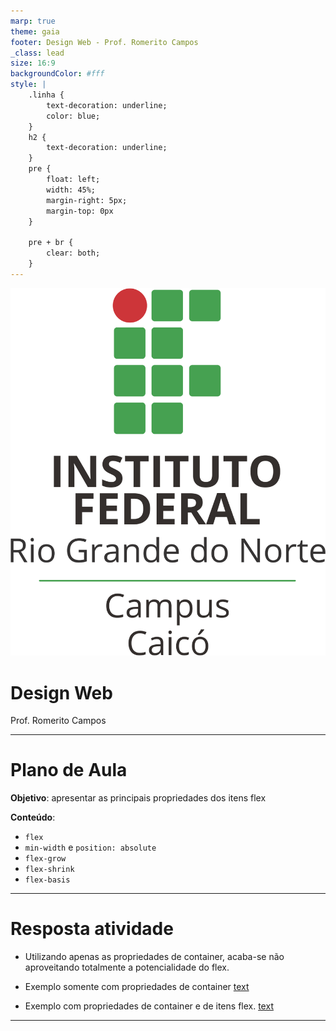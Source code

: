 ```yaml
---
marp: true
theme: gaia
footer: Design Web - Prof. Romerito Campos
_class: lead
size: 16:9
backgroundColor: #fff
style: |
    .linha {
        text-decoration: underline;
        color: blue;
    } 
    h2 {
        text-decoration: underline;
    }    
    pre {
        float: left;
        width: 45%;
        margin-right: 5px;
        margin-top: 0px
    }

    pre + br {
        clear: both;
    }
---
```


![w:120 h:120](./../ifrn-vertical.png)
# Design Web
Prof. Romerito Campos

---

# Plano de Aula

**Objetivo**: apresentar as principais propriedades dos itens flex

**Conteúdo**: 
- `flex`
- `min-width` e `position: absolute`
- `flex-grow`
- `flex-shrink`
- `flex-basis`

---

# Resposta atividade

- Utilizando apenas as propriedades de container, acaba-se não aproveitando totalmente a potencialidade do flex.

- Exemplo somente com propriedades de container
[text](http://localhost:8000/atividade0.html)

- Exemplo com propriedades de container e de itens flex.
[text](https://localhost:8000/atividade1.html)

---

# 